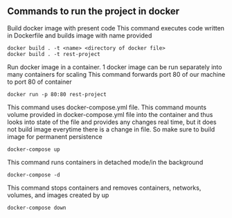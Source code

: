 ## Commands to run the project in docker

Build docker image with present code
This command executes code written in Dockerfile and builds image with name provided
```
docker build . -t <name> <directory of docker file>
docker build . -t rest-project
```

Run docker image in a container. 1 docker image can be run separately into many containers for scaling
This command forwards port 80 of our machine to port 80 of container
```
docker run -p 80:80 rest-project
```

This command uses docker-compose.yml file. This command mounts volume provided in docker-compose.yml file into the container and thus looks into state of the file and provides any changes real time, but it does not build image everytime there is a change in file. So make sure to build image for permanent persistence
```
docker-compose up
```

This command runs containers in detached mode/in the background
```
docker-compose -d
```

This command stops containers and removes containers, networks, volumes, and images created by up
```
docker-compose down
```
